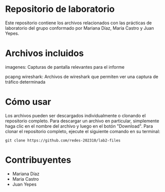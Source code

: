 # Repositorio de laboratorio
Este repositorio contiene los archivos relacionados con las prácticas de laboratorio del grupo conformado por Mariana Díaz, Maria Castro y Juan Yepes.

# Archivos incluidos
imagenes: Capturas de pantalla relevantes para el informe

pcapng wireshark: Archivos de wireshark que permiten ver una captura de tráfico determinada

# Cómo usar
Los archivos pueden ser descargados individualmente o clonando el repositorio completo. Para descargar un archivo en particular, simplemente haga clic en el nombre del archivo y luego en el botón "Download". Para clonar el repositorio completo, ejecute el siguiente comando en su terminal:

```
git clone https://github.com/redes-202310/lab2-files
```

# Contribuyentes
- Mariana Díaz
- Maria Castro
- Juan Yepes
